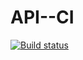 # API--CI
[![Build status](https://ci.appveyor.com/api/projects/status/t6q62471qjai248a/branch/main?svg=true)](https://ci.appveyor.com/project/Ntetikova/api-ci-vpnm6/branch/main)
